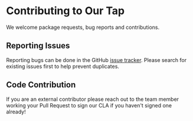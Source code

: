 # Contributing to Our Tap

We welcome package requests, bug reports and contributions.

## Reporting Issues

Reporting bugs can be done in the GitHub [issue tracker](https://github.com/target/homebrew-target/issues). Please search for existing issues first to help prevent duplicates.


## Code Contribution

If you are an external contributor please reach out to the team member working your Pull Request to sign our CLA if you haven't signed one already!
